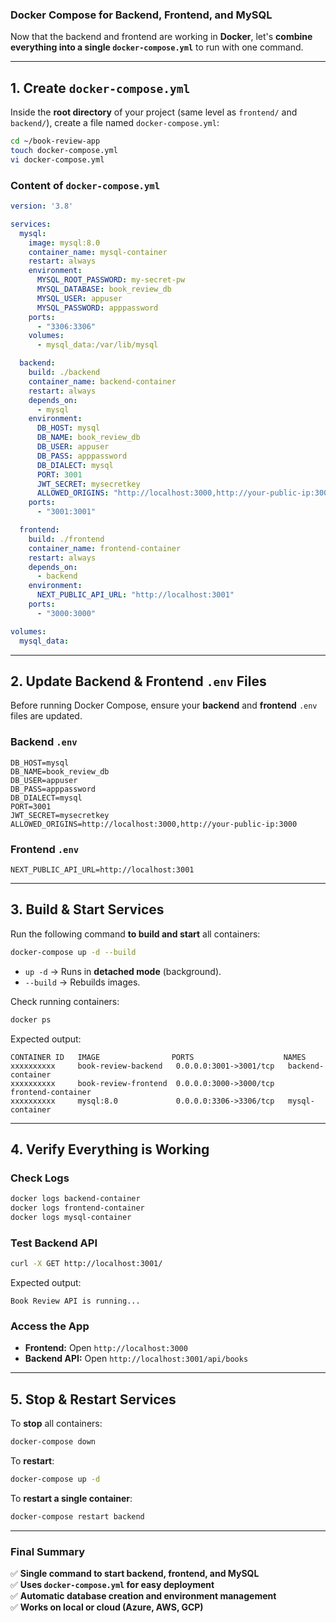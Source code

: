 ### **Docker Compose for Backend, Frontend, and MySQL**
Now that the backend and frontend are working in **Docker**, let's **combine everything into a single `docker-compose.yml`** to run with one command.

---

## **1. Create `docker-compose.yml`**
Inside the **root directory** of your project (same level as `frontend/` and `backend/`), create a file named `docker-compose.yml`:
```sh
cd ~/book-review-app
touch docker-compose.yml
vi docker-compose.yml
```

### **Content of `docker-compose.yml`**
```yaml
version: '3.8'

services:
  mysql:
    image: mysql:8.0
    container_name: mysql-container
    restart: always
    environment:
      MYSQL_ROOT_PASSWORD: my-secret-pw
      MYSQL_DATABASE: book_review_db
      MYSQL_USER: appuser
      MYSQL_PASSWORD: apppassword
    ports:
      - "3306:3306"
    volumes:
      - mysql_data:/var/lib/mysql

  backend:
    build: ./backend
    container_name: backend-container
    restart: always
    depends_on:
      - mysql
    environment:
      DB_HOST: mysql
      DB_NAME: book_review_db
      DB_USER: appuser
      DB_PASS: apppassword
      DB_DIALECT: mysql
      PORT: 3001
      JWT_SECRET: mysecretkey
      ALLOWED_ORIGINS: "http://localhost:3000,http://your-public-ip:3000"
    ports:
      - "3001:3001"

  frontend:
    build: ./frontend
    container_name: frontend-container
    restart: always
    depends_on:
      - backend
    environment:
      NEXT_PUBLIC_API_URL: "http://localhost:3001"
    ports:
      - "3000:3000"

volumes:
  mysql_data:
```

---

## **2. Update Backend & Frontend `.env` Files**
Before running Docker Compose, ensure your **backend** and **frontend** `.env` files are updated.

### **Backend `.env`**
```env
DB_HOST=mysql
DB_NAME=book_review_db
DB_USER=appuser
DB_PASS=apppassword
DB_DIALECT=mysql
PORT=3001
JWT_SECRET=mysecretkey
ALLOWED_ORIGINS=http://localhost:3000,http://your-public-ip:3000
```

### **Frontend `.env`**
```env
NEXT_PUBLIC_API_URL=http://localhost:3001
```

---

## **3. Build & Start Services**
Run the following command **to build and start** all containers:
```sh
docker-compose up -d --build
```

- `up -d` → Runs in **detached mode** (background).
- `--build` → Rebuilds images.

Check running containers:
```sh
docker ps
```

Expected output:
```
CONTAINER ID   IMAGE                PORTS                    NAMES
xxxxxxxxxx     book-review-backend   0.0.0.0:3001->3001/tcp   backend-container
xxxxxxxxxx     book-review-frontend  0.0.0.0:3000->3000/tcp   frontend-container
xxxxxxxxxx     mysql:8.0             0.0.0.0:3306->3306/tcp   mysql-container
```

---

## **4. Verify Everything is Working**
### **Check Logs**
```sh
docker logs backend-container
docker logs frontend-container
docker logs mysql-container
```

### **Test Backend API**
```sh
curl -X GET http://localhost:3001/
```
Expected output:
```
Book Review API is running...
```

### **Access the App**
- **Frontend:** Open `http://localhost:3000`
- **Backend API:** Open `http://localhost:3001/api/books`

---

## **5. Stop & Restart Services**
To **stop** all containers:
```sh
docker-compose down
```

To **restart**:
```sh
docker-compose up -d
```

To **restart a single container**:
```sh
docker-compose restart backend
```

---

### **Final Summary**
✅ **Single command to start backend, frontend, and MySQL**  
✅ **Uses `docker-compose.yml` for easy deployment**  
✅ **Automatic database creation and environment management**  
✅ **Works on local or cloud (Azure, AWS, GCP)**  

